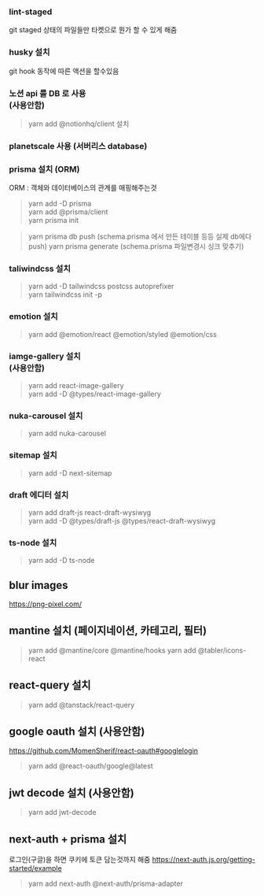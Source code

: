 ### lint-staged<br>

git staged 상태의 파일들만 타켓으로 뭔가 할 수 있게 해줌 <br>

### husky 설치<br>

git hook 동작에 따른 액션을 할수있음<br>

### 노션 api 를 DB 로 사용<br> (사용안함)

> yarn add @notionhq/client 설치<br>

### planetscale 사용 (서버리스 database)<br>

### prisma 설치 (ORM)<br>

ORM : 객체와 데이터베이스의 관계를 매핑해주는것<br>

> yarn add -D prisma<br>
> yarn add @prisma/client<br>
> yarn prisma init<br>

> yarn prisma db push (schema.prisma 에서 만든 테이블 등등 실제 db에다 push)
> yarn prisma generate (schema.prisma 파일변경시 싱크 맞추기)<br>

### taliwindcss 설치<br>

> yarn add -D tailwindcss postcss autoprefixer<br>
> yarn tailwindcss init -p<br>

### emotion 설치<br>

> yarn add @emotion/react @emotion/styled @emotion/css<br>

### iamge-gallery 설치<br> (사용안함)

> yarn add react-image-gallery<br>
> yarn add -D @types/react-image-gallery<br>

### nuka-carousel 설치<br>

> yarn add nuka-carousel<br>

### sitemap 설치<br>

> yarn add -D next-sitemap<br>

### draft 에디터 설치<br>

> yarn add draft-js react-draft-wysiwyg<br>
> yarn add -D @types/draft-js @types/react-draft-wysiwyg<br>

### ts-node 설치

> yarn add -D ts-node

## blur images

https://png-pixel.com/

## mantine 설치 (페이지네이션, 카테고리, 필터)

> yarn add @mantine/core @mantine/hooks
> yarn add @tabler/icons-react

## react-query 설치

> yarn add @tanstack/react-query

## google oauth 설치 (사용안함)

https://github.com/MomenSherif/react-oauth#googlelogin

> yarn add @react-oauth/google@latest

## jwt decode 설치 (사용안함)

> yarn add jwt-decode

## next-auth + prisma 설치

로그인(구글)을 하면 쿠키에 토큰 담는것까지 해줌
https://next-auth.js.org/getting-started/example

> yarn add next-auth @next-auth/prisma-adapter
